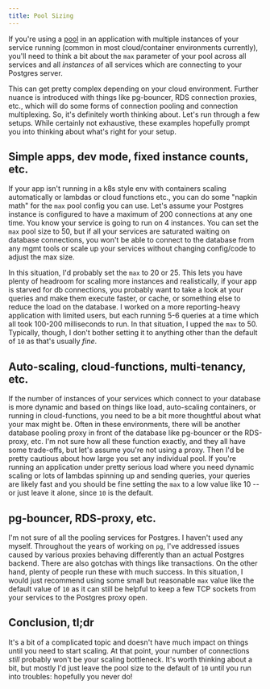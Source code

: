```yaml
---
title: Pool Sizing
---
```


If you're using a [pool](/apis/pool) in an application with multiple instances of your service running (common in most cloud/container environments currently), you'll need to think a bit about the `max` parameter of your pool across all services and all _instances_ of all services which are connecting to your Postgres server.

This can get pretty complex depending on your cloud environment. Further nuance is introduced with things like pg-bouncer, RDS connection proxies, etc., which will do some forms of connection pooling and connection multiplexing. So, it's definitely worth thinking about. Let's run through a few setups. While certainly not exhaustive, these examples hopefully prompt you into thinking about what's right for your setup.

## Simple apps, dev mode, fixed instance counts, etc.

If your app isn't running in a k8s style env with containers scaling automatically or lambdas or cloud functions etc., you can do some "napkin math" for the `max` pool config you can use. Let's assume your Postgres instance is configured to have a maximum of 200 connections at any one time. You know your service is going to run on 4 instances. You can set the `max` pool size to 50, but if all your services are saturated waiting on database connections, you won't be able to connect to the database from any mgmt tools or scale up your services without changing config/code to adjust the max size.

In this situation, I'd probably set the `max` to 20 or 25. This lets you have plenty of headroom for scaling more instances and realistically, if your app is starved for db connections, you probably want to take a look at your queries and make them execute faster, or cache, or something else to reduce the load on the database. I worked on a more reporting-heavy application with limited users, but each running 5-6 queries at a time which all took 100-200 milliseconds to run. In that situation, I upped the `max` to 50. Typically, though, I don't bother setting it to anything other than the default of `10` as that's usually _fine_.

## Auto-scaling, cloud-functions, multi-tenancy, etc.

If the number of instances of your services which connect to your database is more dynamic and based on things like load, auto-scaling containers, or running in cloud-functions, you need to be a bit more thoughtful about what your max might be. Often in these environments, there will be another database pooling proxy in front of the database like pg-bouncer or the RDS-proxy, etc. I'm not sure how all these function exactly, and they all have some trade-offs, but let's assume you're not using a proxy. Then I'd be pretty cautious about how large you set any individual pool. If you're running an application under pretty serious load where you need dynamic scaling or lots of lambdas spinning up and sending queries, your queries are likely fast and you should be fine setting the `max` to a low value like 10 -- or just leave it alone, since `10` is the default.

## pg-bouncer, RDS-proxy, etc.

I'm not sure of all the pooling services for Postgres. I haven't used any myself. Throughout the years of working on `pg`, I've addressed issues caused by various proxies behaving differently than an actual Postgres backend. There are also gotchas with things like transactions. On the other hand, plenty of people run these with much success. In this situation, I would just recommend using some small but reasonable `max` value like the default value of `10` as it can still be helpful to keep a few TCP sockets from your services to the Postgres proxy open.

## Conclusion, tl;dr

It's a bit of a complicated topic and doesn't have much impact on things until you need to start scaling. At that point, your number of connections _still_ probably won't be your scaling bottleneck. It's worth thinking about a bit, but mostly I'd just leave the pool size to the default of `10` until you run into troubles: hopefully you never do!
